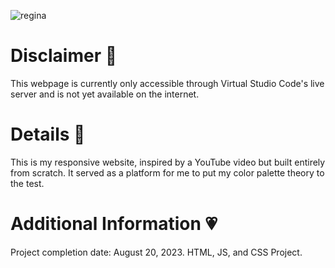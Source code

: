 ![regina](https://github.com/feiryrej/feiryrej/assets/116869096/09e705f3-a62c-4b48-a866-507264e52da9)

# Disclaimer 🍥
This webpage is currently only accessible through Virtual Studio Code's live server and is not yet available on the internet.

# Details 🎀
This is my responsive website, inspired by a YouTube video but built entirely from scratch. It served as a platform for me to put my color palette theory to the test.
   
# Additional Information 💗
Project completion date: August 20, 2023.
HTML, JS, and CSS Project.
